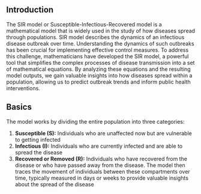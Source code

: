 ## Introduction
The SIR model or Susceptible-Infectious-Recovered model is a mathematical model that is widely used in the study of how diseases spread through populations. 
SIR model describes the dynamics of an infectious disease outbreak over time. 
Understanding the dynamics of such outbreaks has been crucial for implementing effective control measures. 
To address this challenge, mathematicians have developed the SIR model, 
a powerful tool that simplifies the complex processes of disease transmission into a set of mathematical equations. 
By analyzing these equations and the resulting model outputs, we gain valuable insights into how diseases spread within a population, 
allowing us to predict outbreak trends and inform public health interventions. 
## Basics
The model works by dividing the entire population into three categories: 
1. **Susceptible (S):** Individuals who are unaffected now but are vulnerable to getting infected 
2. **Infectious (I):** Individuals who are currently infected and are able to spread the disease 
3. **Recovered or Removed (R):** Individuals who have recovered from the disease or who have passed away from the disease. 
The model then traces the movement of individuals between these compartments over time, 
typically measured in days or weeks to provide valuable insights about the spread of the disease
